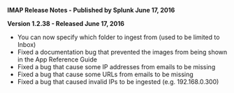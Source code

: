 **IMAP Release Notes - Published by Splunk June 17, 2016**

**Version 1.2.38 - Released June 17, 2016**

- You can now specify which folder to ingest from (used to be limited to Inbox)
- Fixed a documentation bug that prevented the images from being shown in the App Reference Guide
- Fixed a bug that cause some IP addresses from emails to be missing
- Fixed a bug that cause some URLs from emails to be missing
- Fixed a bug that caused invalid IPs to be ingested (e.g. 192.168.0.300)
